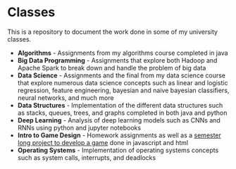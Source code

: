 # Classes

This is a repository to document the work done in some of my university classes.

-   **Algorithms** - Assignments from my algorithms course completed in java
-   **Big Data Programming** - Assignments that explore both Hadoop and Apache Spark to break down and handle the problem of big data
-   **Data Science** - Assignments and the final from my data science course that explore numerous data science concepts such as linear and logistic regression, feature engineering, bayesian and naive bayesian classifiers, neural networks, and much more
-   **Data Structures** - Implementation of the different data structures such as stacks, queues, trees, and graphs completed in both java and python
-   **Deep Learning** - Analysis of deep learning models such as CNNs and RNNs using python and jupyter notebooks
-   **Intro to Game Design** - Homework assignments as well as a [semester long project to develop a game](https://github.com/SisoroT/wordle-royale) done in javascript and html
-   **Operating Systems** - Implementation of operating systems concepts such as system calls, interrupts, and deadlocks
